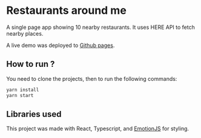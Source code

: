 # Restaurants around me

A single page app showing 10 nearby restaurants. It uses HERE API to fetch nearby places.

A live demo was deployed to [Github pages](https://cr4zysheep.github.io/restaurants-around-me/).

## How to run ?

You need to clone the projects, then to run the following commands:

```bash
yarn install
yarn start
```

## Libraries used

This project was made with React, Typescript, and [EmotionJS](https://github.com/emotion-js/emotion) for styling.
